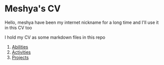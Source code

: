 # Meshya's  CV

Hello, meshya have been my internet nickname for a long time and I'll use it in this CV too

I hold my CV as some markdown files in this repo

1. [Abilities](/Abilities/README.md)
2. [Activities](/Activities/README.md)
3. [Projects](/Projects/README.md)